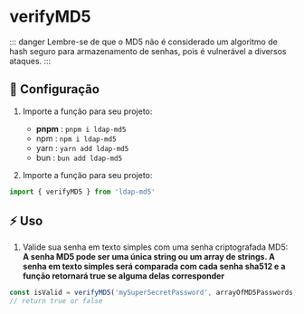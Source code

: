 # verifyMD5

::: danger
Lembre-se de que o MD5 não é considerado um algoritmo de hash seguro para armazenamento de senhas, pois é vulnerável a diversos ataques.
:::

## 🚀 Configuração

1. Importe a função para seu projeto:
   - **pnpm** : `pnpm i ldap-md5`
   - npm : `npm i ldap-md5`
   - yarn : `yarn add ldap-md5`
   - bun : `bun add ldap-md5`

2. Importe a função para seu projeto:
```ts
import { verifyMD5 } from 'ldap-md5'
```

## ⚡️ Uso

1. Valide sua senha em texto simples com uma senha criptografada MD5:\
**A senha MD5 pode ser uma única string ou um array de strings. A senha em texto simples será comparada com cada senha sha512 e a função retornará true se alguma delas corresponder**
```ts
const isValid = verifyMD5('mySuperSecretPassword', arrayOfMD5Passwords)
// return true or false
```
